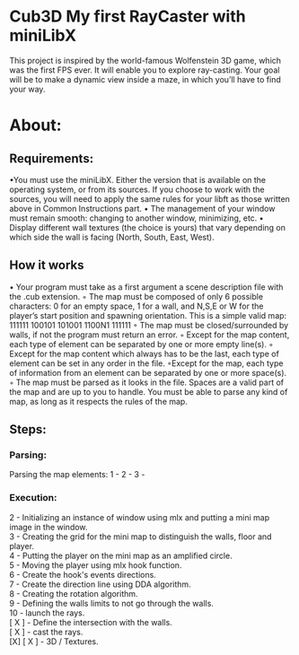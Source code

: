 # Cub3D My first RayCaster with miniLibX

This project is inspired by the world-famous Wolfenstein 3D game, which was the first FPS ever. It will enable you to explore ray-casting. Your goal will be to make a dynamic view inside a maze, in which you’ll have to find your way.


# About:

## Requirements:

•You must use the miniLibX. Either the version that is available on the operating system, or from its sources. If you choose to work with the sources, you will need to apply the same rules for your libft as those written above in Common Instructions part. 
• The management of your window must remain smooth: changing to another window, minimizing, etc. 
• Display different wall textures (the choice is yours) that vary depending on which side the wall is facing (North, South, East, West).

## How it works

• Your program must take as a first argument a scene description file with the .cub extension. 
◦ The map must be composed of only 6 possible characters: 0 for an empty space, 1 for a wall, and N,S,E or W for the player’s start position and spawning orientation. This is a simple valid map: 111111 100101 101001 1100N1 111111
◦ The map must be closed/surrounded by walls, if not the program must return an error.
◦ Except for the map content, each type of element can be separated by one or more empty line(s). 
◦ Except for the map content which always has to be the last, each type of element can be set in any order in the file. 
◦Except for the map, each type of information from an element can be separated by one or more space(s). 
◦ The map must be parsed as it looks in the file. Spaces are a valid part of the map and are up to you to handle. 
You must be able to parse any kind of map, as long as it respects the rules of the map.

## Steps:

### Parsing:
Parsing the map elements:
1 - 
2 - 
3 - 
### Execution:
2 - Initializing an instance of window using mlx and putting a mini map image in the window. <br>
3 - Creating the grid for the mini map to distinguish the walls, floor and player.<br>
4 - Putting the player on the mini map as an amplified circle.<br>
5 - Moving the player using mlx hook function.<br>
6 - Create the hook's events directions.<br>
7 - Create the direction line using DDA algorithm.<br>
8 - Creating the rotation algorithm.<br>
9 - Defining the walls limits to not go through the walls.<br>
10 - launch the rays.<br>
[ X ] - Define the intersection with the walls.<br>
[ X ] - cast the rays.<br>
[X]
[ X ] - 3D / Textures.<br>





